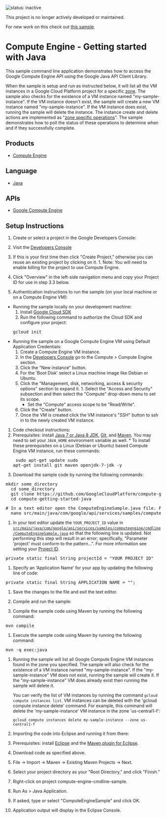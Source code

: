 ![status: inactive](https://img.shields.io/badge/status-inactive-red.svg)

This project is no longer actively developed or maintained.

For new work on this check out [this
sample](https://github.com/GoogleCloudPlatform/java-docs-samples/tree/master/compute/cmdline).


Compute Engine - Getting started with Java
============================

This sample command line application demonstrates how to access the Google
Compute Engine API using the Google Java API Client Library.

When the sample is setup and run as instructed below, it will list all the
VM instances in a Google Cloud Platform project for a specific
[zone](https://cloud.google.com/compute/docs/zones).
The sample also checks for the existence of a VM instance named
"my-sample-instance". If the VM instance doesn't exist, the sample
will create a new VM instance named "my-sample-instance". If the VM instance
does exist, running the sample will delete the instance. The instance create
and delete actions are implemented as
"[zone specific operations](https://cloud.google.com/compute/docs/reference/latest/zoneOperations#resource)".
The sample demonstrates how to poll the status of these operations to
determine when and if they successfully complete.

## Products
- [Compute Engine][1]

## Language
- [Java][2]

## APIs
- [Google Compute Engine][3]

## Setup Instructions
1. Create or select a project in the Google Developers Console:
  1. Visit the [Developers Console][4]
  1. If this is your first time then click "Create Project," otherwise you can
reuse an existing project by clicking on it.
    1. Note: You will need to enable billing for the project to use Compute
    Engine.
  1. Click "Overview" in the left-side navigation menu and copy your Project ID
  for use in step 3.3 below.

1. Authentication instructions to run the sample (on your local machine or on a Compute Engine VM):
  * Running the sample locally on your development machine:
      1. Install [Google Cloud SDK](https://cloud.google.com/sdk/)
      1. Run the following command to authorize the Cloud SDK and configure your project:
      <pre>gcloud init</pre>
  * Running the sample on a Google Compute Engine VM using Default Application
  Credentials:
      1. Create a Compute Engine VM Instance.
      1. In the [Developers Console](https://console.developers.google.com/project)
      go to the Compute > Compute Engine section.
      1. Click the "New instance" button.
      1. For the 'Boot Disk' select a Linux machine image like Debian or Ubuntu.
      1. Click the "Management, disk, networking, access & security options"
      section to expand it.
        1.  Select the "Access and Security" subsection and then select the
        "Compute" drop-down menu to set its scope.
          *  Set the "Compute" access scope to be "Read/Write".
      1. Click the "Create" button.
      1. Once the VM is created click the VM instance's "SSH" button to ssh
    in to the newly created VM instance.

1. Code checkout instructions:
  1. Prerequisites: install [Java 7 or Java 8 JDK][2], [Git][7], and [Maven][8].
You may need to set your `JAVA_HOME` environment variable as well.
    * To install these prerequisites on a Linux (Debian or Ubuntu) based Compute Engine VM
    instance, run these commands:
    <pre>
    sudo apt-get update
    sudo apt-get install git maven openjdk-7-jdk -y
    </pre>
  1. Download the sample code by running the following commands:
  <pre>mkdir some_directory
  cd some_directory
  git clone https://github.com/GoogleCloudPlatform/compute-getting-started-java.git
  cd compute-getting-started-java</pre>
   <pre># In a text editor open the ComputeEngineSample.java file. For example, to edit the file with nano:
  nano src/main/java/com/google/api/services/samples/computeengine/cmdline/ComputeEngineSample.java</pre>

  1. In your text editor update the `YOUR_PROJECT_ID` value in
  [`src/main/java/com/google/api/services/samples/computeengine/cmdline/ComputeEngineSample.java`][5]
so that the following line is updated. Not performing this step will result
in an error; specifically, "Parameter 'project' must conform to the pattern...".
For more information see setting your [Project ID][6].
  <pre>private static final String projectId = "YOUR_PROJECT_ID"</pre>
  1. Specify an 'Application Name' for your app by updating the following line of code:
  <pre>private static final String APPLICATION_NAME = "";</pre>
  1. Save the changes to the file and exit the text editor.

1. Compile and run the sample:
  1. Compile the sample code using Maven by running the following command:
  <pre>mvn compile</pre>
  1. Execute the sample code using Maven by running the following command:
  <pre>mvn -q exec:java</pre>
  1. Running the sample will list all Google Compute Engine VM instances found in
    the zone you specified. The sample will also check for the existence of a VM instance
    named "my-sample-instance". If the "my-sample-instance" VM does not exist, running the
    sample will create it. If the "my-sample-instance" VM does already exist then running the
    sample will delete it.

      You can verify the list of VM instances by running the command
    `gcloud compute instances list`. VM instances can be deleted with the 'gcloud compute instance delete'
    command. For example, this command will delete the 'my-sample-instance' VM instance
    in the zone 'us-central1-f':
    
       `gcloud compute instances delete my-sample-instance --zone us-central1-f`

1. Importing the code into Eclipse and running it from there:
  1. Prerequisites: install [Eclipse][9] and the [Maven plugin for Eclipse][10].
  1. Download code as specified above.
  1. File -> Import -> Maven -> Existing Maven Projects -> Next.
  1. Select your project directory as your "Root Directory," and click "Finish."
  1. Right-click on project compute-engine-cmdline-sample.
  1. Run As > Java Application.
  1. If asked, type or select "ComputeEngineSample" and click OK.
  1. Application output will display in the Eclipse Console.

[1]: https://cloud.google.com/compute/
[2]: http://java.com/en/download/faq/develop.xml
[3]: https://cloud.google.com/compute/
[4]: https://console.developers.google.com/project
[5]: https://github.com/GoogleCloudPlatform/compute-getting-started-java/blob/master/src/main/java/com/google/api/services/samples/computeengine/cmdline/ComputeEngineSample.java#L51
[6]: https://developers.google.com/console/help/new/#projectnumber
[7]: http://git-scm.com/downloads
[8]: http://maven.apache.org/download.html
[9]: http://www.eclipse.org/downloads/
[10]: http://download.eclipse.org/technology/m2e/releases/
